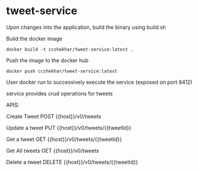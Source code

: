 # tweet-service

Upon changes into the application, build the binary using build.sh

Build the docker image

    docker build -t ccshekhar/tweet-service:latest .

Push the image to the docker hub

    docker push ccshekhar/tweet-service:latest

User docker run to successively execute the service (exposed on port 8412)


service provides crud operations for tweets

APIS:

Create Tweet
POST {{host}}/v0/tweets

Update a tweet
PUT {{host}}/v0/tweets/{{tweetId}}

Get a tweet
GET {{host}}/v0/tweets/{{tweetId}}

Get All tweets
GET {{host}}/v0/tweets

Delete a tweet
DELETE {{host}}/v0/tweets/{{tweetId}}
